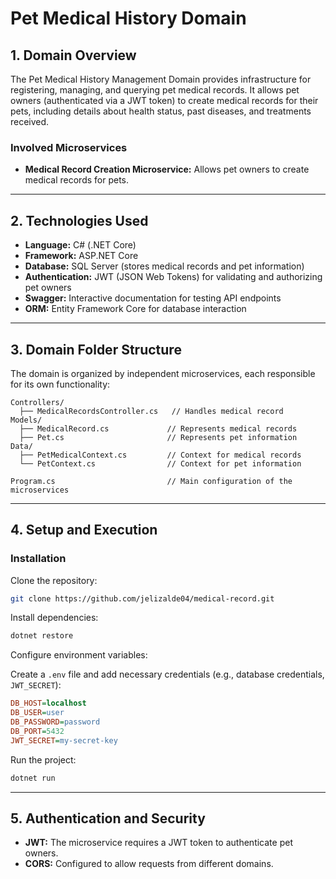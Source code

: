 # Pet Medical History Domain

## 1. Domain Overview

The Pet Medical History Management Domain provides infrastructure for registering, managing, and querying pet medical records. It allows pet owners (authenticated via a JWT token) to create medical records for their pets, including details about health status, past diseases, and treatments received.

### Involved Microservices

- **Medical Record Creation Microservice:** Allows pet owners to create medical records for pets.
---

## 2. Technologies Used

- **Language:** C# (.NET Core)
- **Framework:** ASP.NET Core
- **Database:** SQL Server (stores medical records and pet information)
- **Authentication:** JWT (JSON Web Tokens) for validating and authorizing pet owners
- **Swagger:** Interactive documentation for testing API endpoints
- **ORM:** Entity Framework Core for database interaction

---

## 3. Domain Folder Structure

The domain is organized by independent microservices, each responsible for its own functionality:

```
Controllers/
  ├── MedicalRecordsController.cs   // Handles medical record 
Models/
  ├── MedicalRecord.cs             // Represents medical records
  ├── Pet.cs                       // Represents pet information
Data/
  ├── PetMedicalContext.cs         // Context for medical records
  └── PetContext.cs                // Context for pet information

Program.cs                         // Main configuration of the microservices
```

---

## 4. Setup and Execution

### Installation

Clone the repository:

```bash
git clone https://github.com/jelizalde04/medical-record.git
```

Install dependencies:

```bash
dotnet restore
```

Configure environment variables:

Create a `.env` file and add necessary credentials (e.g., database credentials, `JWT_SECRET`):

```ini
DB_HOST=localhost
DB_USER=user
DB_PASSWORD=password
DB_PORT=5432
JWT_SECRET=my-secret-key
```

Run the project:

```bash
dotnet run
```

---

## 5. Authentication and Security

- **JWT:** The microservice requires a JWT token to authenticate pet owners.
- **CORS:** Configured to allow requests from different domains.